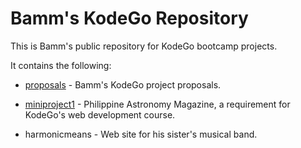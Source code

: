 # Bamm's KodeGo Repository

This is Bamm's public repository for KodeGo bootcamp projects.

It contains the following:

* [proposals](proposals) - Bamm's KodeGo project proposals.

* [miniproject1](miniproject1/template.html) - Philippine Astronomy Magazine, a requirement for KodeGo's web development course.

* harmonicmeans - Web site for his sister's musical band.

